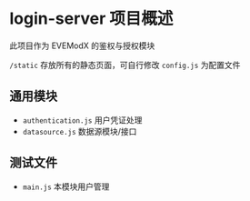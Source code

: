 # login-server 项目概述
此项目作为 EVEModX 的鉴权与授权模块

`/static` 存放所有的静态页面，可自行修改
`config.js` 为配置文件

## 通用模块

* `authentication.js` 用户凭证处理
* `datasource.js` 数据源模块/接口

## 测试文件

* `main.js` 本模块用户管理
